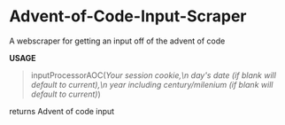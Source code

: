 # Advent-of-Code-Input-Scraper
A webscraper for getting an input off of the advent of code

**USAGE**
> inputProcessorAOC(*Your session cookie,\n
                    day's date (if blank will default to current),\n
                    year including century/milenium (if blank will default to current)*)
> 
returns Advent of code input
